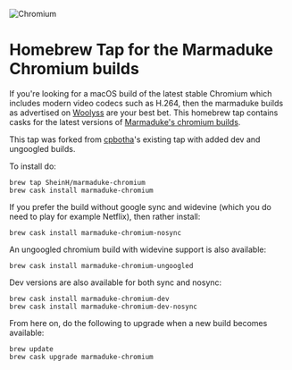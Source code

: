 ![Chromium](https://i.imgur.com/UWgow3l.png)

# Homebrew Tap for the Marmaduke Chromium builds

If you're looking for a macOS build of the latest stable Chromium
which includes modern video codecs such as H.264, then the marmaduke
builds as advertised on [Woolyss](https://chromium.woolyss.com/#mac) are your best bet.
This homebrew tap contains casks for the latest versions of [Marmaduke's chromium builds](https://github.com/macchrome?tab=repositories).

This tap was forked from [cpbotha](https://github.com/cpbotha/homebrew-marmaduke-chromium)'s
existing tap with added dev and ungoogled builds.

To install do:

```
brew tap SheinH/marmaduke-chromium
brew cask install marmaduke-chromium
```

If you prefer the build without google sync and widevine (which you do
need to play for example Netflix), then rather install:

```
brew cask install marmaduke-chromium-nosync
```

An ungoogled chromium build with widevine support is also available:
```
brew cask install marmaduke-chromium-ungoogled
```

Dev versions are also available for both sync and nosync:

```
brew cask install marmaduke-chromium-dev
brew cask install marmaduke-chromium-dev-nosync
```

From here on, do the following to upgrade when a new build becomes
available:

```
brew update
brew cask upgrade marmaduke-chromium
```
